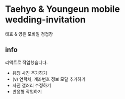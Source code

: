 # Taehyo & Youngeun mobile wedding-invitation
태효 & 영은 모바일 청첩장

## info
리액트로 작업했습니다.
- 웨딩 사진 추가하기
- (v) 연락처, 계좌번호 정보 모달 추가하기
- 사진 갤러리 수정하기
- 반응형 작업하기
